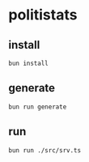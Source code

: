 # politistats

## install

`bun install`

## generate

`bun run generate`

## run

`bun run ./src/srv.ts`

